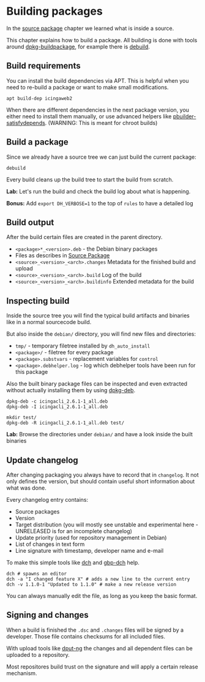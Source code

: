 Building packages
=================

In the [source package](source.md) chapter we learned what is inside a source.

This chapter explains how to build a package. All building is done with tools around [dpkg-buildpackage], for
example there is [debuild].

## Build requirements

You can install the build dependencies via APT. This is helpful when you need to re-build a package or want to make
small modifications.

    apt build-dep icingaweb2

When there are different dependencies in the next package version, you either need to install them manually, or use
advanced helpers like [pbuilder-satisfydepends](https://wiki.ubuntu.com/PbuilderHowto). (WARNING: This is meant for
chroot builds)

## Build a package

Since we already have a source tree we can just build the current package:

    debuild

Every build cleans up the build tree to start the build from scratch.

**Lab:** Let's run the build and check the build log about what is happening.

**Bonus:** Add `export DH_VERBOSE=1` to the top of `rules` to have a detailed log

## Build output

After the build certain files are created in the parent directory.

* `<package>*_<version>.deb` - the Debian binary packages
* Files as describes in [Source Package](source.md)
* `<source>_<version>_<arch>.changes` Metadata for the finished build and upload
* `<source>_<version>_<arch>.build` Log of the build
* `<source>_<version>_<arch>.buildinfo` Extended metadata for the build

## Inspecting build

Inside the source tree you will find the typical build artifacts and binaries like in a normal sourcecode build.

But also inside the `debian/` directory, you will find new files and directories:

* `tmp/` - temporary filetree installed by `dh_auto_install`
* `<package>/` - filetree for every package
* `<package>.substvars` - replacement variables for `control`
* `<package>.debhelper.log` - log which debhelper tools have been run for this package

Also the built binary package files can be inspected and even extracted without actually installing
them by using [dpkg-deb].

    dpkg-deb -c icingacli_2.6.1-1_all.deb
    dpkg-deb -I icingacli_2.6.1-1_all.deb

    mkdir test/
    dpkg-deb -R icingacli_2.6.1-1_all.deb test/

**Lab:** Browse the directories under `debian/` and have a look inside the built binaries

## Update changelog

After changing packaging you always have to record that in `changelog`. It not only defines the version, but should
contain useful short information about what was done.

Every changelog entry contains:

* Source packages
* Version
* Target distribution (you will mostly see unstable and experimental here - UNRELEASED is for an incomplete changelog)
* Update priority (used for repository management in Debian)
* List of changes in text form
* Line signature with timestamp, developer name and e-mail

To make this simple tools like [dch] and [gbp-dch] help.

    dch # spawns an editor
    dch -a "I changed feature X" # adds a new line to the current entry
    dch -v 1.1.0-1 "Updated to 1.1.0" # make a new release version

You can always manually edit the file, as long as you keep the basic format.

## Signing and changes

When a build is finished the `.dsc` and `.changes` files will be signed by a developer. Those file contains checksums
for all included files.

With upload tools like [dput-ng] the changes and all dependent files can be uploaded to a repository.

Most repositores build trust on the signature and will apply a certain release mechanism.

[dpkg-buildpackage]: https://manpages.debian.org/testing/dpkg-dev/dpkg-buildpackage.5.html
[dpkg-deb]: https://manpages.debian.org/testing/dpkg/dpkg-deb.1.html
[debuild]: https://manpages.debian.org/testing/devscripts/debuild.1.html
[dch]: https://manpages.debian.org/testing/devscripts/dch.1.html
[gbp-dch]: https://manpages.debian.org/testing/git-buildpackage/gbp-dch.1.html
[dput-ng]: https://manpages.debian.org/stretch/dput-ng/dput.1.en.html
